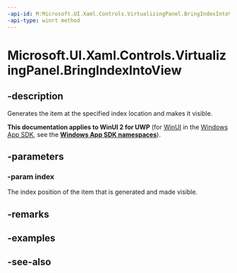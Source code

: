 ```yaml
---
-api-id: M:Microsoft.UI.Xaml.Controls.VirtualizingPanel.BringIndexIntoView(System.Int32)
-api-type: winrt method
---
```


<!-- Method syntax
virtual protected void BringIndexIntoView(System.Int32 index)
-->

# Microsoft.UI.Xaml.Controls.VirtualizingPanel.BringIndexIntoView

## -description
Generates the item at the specified index location and makes it visible.

**This documentation applies to WinUI 2 for UWP** (for [WinUI](/windows/apps/winui/winui3/) in the [Windows App SDK](/windows/apps/windows-app-sdk/), see the **[Windows App SDK namespaces](/windows/windows-app-sdk/api/winrt/)**).

## -parameters
### -param index
The index position of the item that is generated and made visible.

## -remarks

## -examples

## -see-also
